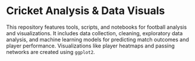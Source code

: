 # Cricket Analysis & Data Visuals
This repository features tools, scripts, and notebooks for football analysis and visualizations. It includes data collection, cleaning, exploratory data analysis, and machine learning models for predicting match outcomes and player performance. Visualizations like player heatmaps and passing networks are created using `ggplot2`.
